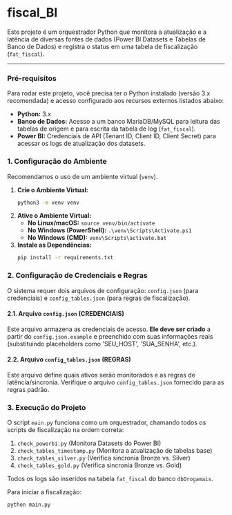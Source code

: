 # fiscal_BI

Este projeto é um orquestrador Python que monitora a atualização e a latência de diversas fontes de dados (Power BI Datasets e Tabelas de Banco de Dados) e registra o status em uma tabela de fiscalização (`fat_fiscal`).

---

### Pré-requisitos

Para rodar este projeto, você precisa ter o Python instalado (versão 3.x recomendada) e acesso configurado aos recursos externos listados abaixo:

* **Python:** 3.x
* **Banco de Dados:** Acesso a um banco MariaDB/MySQL para leitura das tabelas de origem e para escrita da tabela de log (`fat_fiscal`).
* **Power BI:** Credenciais de API (Tenant ID, Client ID, Client Secret) para acessar os logs de atualização dos datasets.

### 1. Configuração do Ambiente

Recomendamos o uso de um ambiente virtual (`venv`).

1.  **Crie o Ambiente Virtual:**
    ```bash
    python3 -m venv venv
    ```
2.  **Ative o Ambiente Virtual:**
    * **No Linux/macOS:** `source venv/bin/activate`
    * **No Windows (PowerShell):** `.\venv\Scripts\Activate.ps1`
    * **No Windows (CMD):** `venv\Scripts\activate.bat`
3.  **Instale as Dependências:**
    ```bash
    pip install -r requirements.txt
    ```

### 2. Configuração de Credenciais e Regras

O sistema requer dois arquivos de configuração: `config.json` (para credenciais) e `config_tables.json` (para regras de fiscalização).

#### 2.1. Arquivo `config.json` (CREDENCIAIS)

Este arquivo armazena as credenciais de acesso. **Ele deve ser criado** a partir do `config.json.example` e preenchido com suas informações reais (substituindo placeholders como 'SEU_HOST', 'SUA_SENHA', etc.).

#### 2.2. Arquivo `config_tables.json` (REGRAS)

Este arquivo define quais ativos serão monitorados e as regras de latência/sincronia. Verifique o arquivo `config_tables.json` fornecido para as regras padrão.

### 3. Execução do Projeto

O script `main.py` funciona como um orquestrador, chamando todos os scripts de fiscalização na ordem correta:

1.  `check_powerbi.py` (Monitora Datasets do Power BI)
2.  `check_tables_timestamp.py` (Monitora a atualização de tabelas base)
3.  `check_tables_silver.py` (Verifica sincronia Bronze vs. Silver)
4.  `check_tables_gold.py` (Verifica sincronia Bronze vs. Gold)

Todos os logs são inseridos na tabela `fat_fiscal` do banco `dbDrogamais`.

Para iniciar a fiscalização:

```bash
python main.py
```
